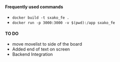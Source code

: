 #### Frequently used commands
- `docker build -t sxako_fe .`
- `docker run -p 3000:3000 -v $(pwd):/app sxako_fe`

#### TO DO
- move movelist to side of the board
- Added end of text on screen
- Backend Integration